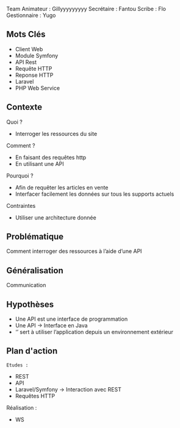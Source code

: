 Team
Animateur : Gillyyyyyyyyy
Secrétaire : Fantou
Scribe : Flo
Gestionnaire : Yugo

## Mots Clés
- Client Web
- Module Symfony
- API Rest
- Requête HTTP
- Reponse HTTP
- Laravel
- PHP Web Service


## Contexte
Quoi ?
- Interroger les ressources du site

Comment ?
- En faisant des requêtes http
- En utilisant une API

Pourquoi ?
- Afin de requêter les articles en vente
- Interfacer facilement les données sur tous les supports actuels

Contraintes
- Utiliser une architecture donnée

## Problématique
Comment interroger des ressources à l’aide d’une API

## Généralisation
Communication

## Hypothèses
- Une API est une interface de programmation
- Une API -> Interface en Java
- ‘’ sert à utiliser l’application depuis un environnement extérieur



## Plan d'action

    Etudes :
- REST
- API
- Laravel/Symfony -> Interaction avec REST
- Requêtes HTTP


Réalisation :
- WS
